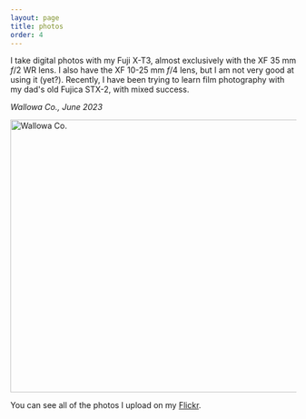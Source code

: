 ```yaml
---
layout: page
title: photos
order: 4
---
```


I take digital photos with my Fuji X-T3, almost exclusively with the XF 35 mm *f*/2 WR lens. I also have the XF 10-25 mm *f*/4 lens, but I am not very good at using it (yet?). Recently, I have been trying to learn film photography with my dad's old Fujica STX-2, with mixed success. 

*Wallowa Co., June 2023*

<a data-flickr-embed="true" href="https://www.flickr.com/photos/199776332@N03/albums/72177720314584475" title="Wallowa Co."><img src="https://live.staticflickr.com/65535/53423097278_af2793f95a.jpg" width="900" height="480" alt="Wallowa Co."/></a><script async src="//embedr.flickr.com/assets/client-code.js" charset="utf-8"></script>

You can see all of the photos I upload on my [Flickr](https://www.flickr.com/photos/199776332@N03/). 